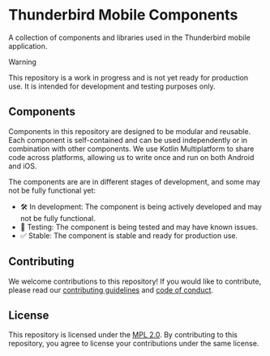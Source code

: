 # Thunderbird Mobile Components

A collection of components and libraries used in the Thunderbird mobile application.

> [!WARNING]
> This repository is a work in progress and is not yet ready for production use. It is intended 
> for development and testing purposes only.

## Components

Components in this repository are designed to be modular and reusable. Each component is 
self-contained and can be used independently or in combination with other components. We use 
Kotlin Multiplatform to share code across platforms, allowing us to write once and run on both 
Android and iOS.

The components are are in different stages of development, and some may not be fully functional yet:

- 🛠 In development: The component is being actively developed and may not be fully functional.
- 🧪 Testing: The component is being tested and may have known issues.
- ✅ Stable: The component is stable and ready for production use.

## Contributing

We welcome contributions to this repository! If you would like to contribute, please read our
[contributing guidelines](CONTRIBUTING.md) and [code of conduct](CODE_OF_CONDUCT.md).

## License

This repository is licensed under the [MPL 2.0](LICENSE). By contributing to this repository, you 
agree to license your contributions under the same license.
